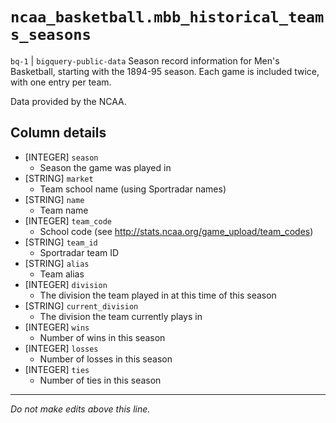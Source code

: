 # `ncaa_basketball.mbb_historical_teams_seasons`
`bq-1` | `bigquery-public-data`
Season record information for Men's Basketball, starting with the 1894-95 season. Each game is included twice, with one entry per team. 

Data provided by the NCAA.

## Column details
* [INTEGER]   `season`
  - Season the game was played in
* [STRING]    `market`
  - Team school name (using Sportradar names)
* [STRING]    `name`
  - Team name
* [INTEGER]   `team_code`
  - School code (see http://stats.ncaa.org/game_upload/team_codes)
* [STRING]    `team_id`
  - Sportradar team ID
* [STRING]    `alias`
  - Team alias
* [INTEGER]   `division`
  - The division the team played in at this time of this season
* [STRING]    `current_division`
  - The division the team currently plays in
* [INTEGER]   `wins`
  - Number of wins in this season
* [INTEGER]   `losses`
  - Number of losses in this season
* [INTEGER]   `ties`
  - Number of ties in this season

-------------------------------------------------------------------------------
*Do not make edits above this line.*
